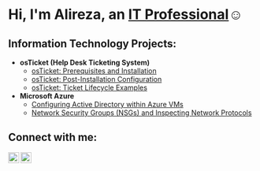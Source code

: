 <h1>Hi, I'm Alireza, an <a href="https://linkedin.com/in/AlirezaMohammadzadeh">IT Professional</a>☺</h1>

<h2> Information Technology Projects:</h2>

- <b>osTicket (Help Desk Ticketing System)</b>
  - [osTicket: Prerequisites and Installation](https://github.com/amoh2487/osticket-prereqs)
  - [osTicket: Post-Installation Configuration](https://github.com/amoh2487/post-install-config)
  - [osTicket: Ticket Lifecycle Examples](https://github.com/amoh2487/ticket-lifecycle)
- <b>Microsoft Azure</b>
  - [Configuring  Active Directory within Azure VMs](https://github.com/amoh2487/configure-ad)
  - [Network Security Groups (NSGs) and Inspecting Network Protocols](https://github.com/amoh2487/azure-network-protocols)

<h2>Connect with me:</h2>

[<img align="left" alt="Josh | LinkedIn" width="22px" src="https://cdn.jsdelivr.net/npm/simple-icons@v3/icons/linkedin.svg" />][linkedin]
[<img align="left" alt="Josh | Instagram" width="22px" src="https://cdn.jsdelivr.net/npm/simple-icons@v3/icons/instagram.svg" />][instagram]

[instagram]: https://www.instagram.com/Alirezatheking
[linkedin]: https://www.linkedin.com/in/alirezamohammadzadehutah/
